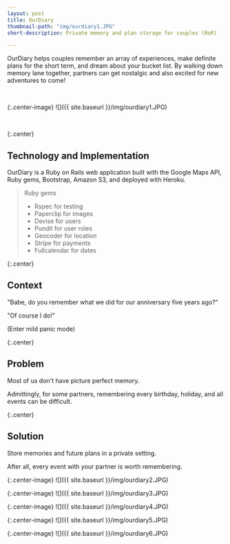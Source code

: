 ```yaml
---
layout: post
title: OurDiary
thumbnail-path: "img/ourdiary1.JPG"
short-description: Private memory and plan storage for couples (RoR)

---
```


OurDiary helps couples remember an array of experiences, make definite plans for the short term, and dream about your bucket list. By walking down memory lane together, partners can get nostalgic and also excited for new adventures to come!

<br>

{:.center-image}
![]({{ site.baseurl }}/img/ourdiary1.JPG)

<br>


{:.center} 
## Technology and Implementation

OurDiary is a Ruby on Rails web application built with the Google Maps API, Ruby gems, Bootstrap, Amazon S3, and deployed with Heroku.

> Ruby gems
>
> - Rspec for testing
> - Paperclip for images
> - Devise for users
> - Pundit for user roles
> - Geocoder for location
> - Stripe for payments
> - Fullcalendar for dates

{:.center} 
## Context

"Babe, do you remember what we did for our anniversary five years ago?" 

"Of course I do!" 

(Enter mild panic mode)

{:.center} 
## Problem

Most of us don't have picture perfect memory. 

Admittingly, for some partners, remembering every birthday, holiday, and all events can be difficult.

{:.center} 
## Solution

Store memories and future plans in a private setting. 

After all, every event with your partner is worth remembering.


{:.center-image}
![]({{ site.baseurl }}/img/ourdiary2.JPG)

{:.center-image}
![]({{ site.baseurl }}/img/ourdiary3.JPG)

{:.center-image}
![]({{ site.baseurl }}/img/ourdiary4.JPG)

{:.center-image}
![]({{ site.baseurl }}/img/ourdiary5.JPG)

{:.center-image}
![]({{ site.baseurl }}/img/ourdiary6.JPG)

